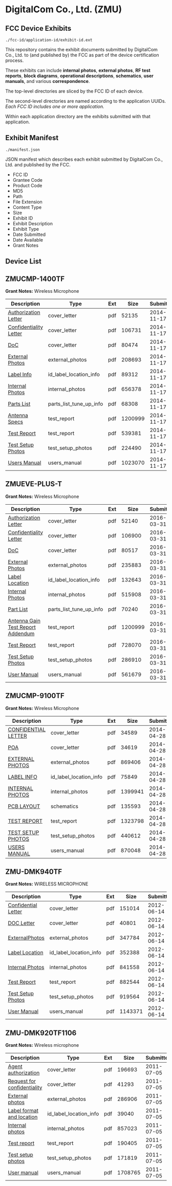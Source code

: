 # DigitalCom Co., Ltd. (ZMU)
## FCC Device Exhibits

```
./fcc-id/application-id/exhibit-id.ext
```

This repository contains the exhibit documents submitted by DigitalCom Co., Ltd. to (and published by) the FCC as part of the device certification process.

These exhibits can include **internal photos**, **external photos**, **RF test reports**, **block diagrams**, **operational descriptions**, **schematics**, **user manuals**, and various **correspondence**.

The top-level directories are sliced by the FCC ID of each device.

The second-level directories are named according to the application UUIDs. *Each FCC ID includes one or more application.*

Within each application directory are the exhibits submitted with that application. 

## Exhibit Manifest

```
./manifest.json
```

JSON manifest which describes each exhibit submitted by DigitalCom Co., Ltd. and published by the FCC.

- FCC ID
- Grantee Code
- Product Code
- MD5
- Path
- File Extension
- Content Type
- Size
- Exhibit ID
- Exhibit Description
- Exhibit Type
- Date Submitted
- Date Available
- Grant Notes

## Device List
## ZMUCMP-1400TF
**Grant Notes:** Wireless Microphone

| Description | Type | Ext | Size | Submitted | Available |
| ----------- | ---- | --- | ---- | --------- | --------- |
| [Authorization Letter](ZMUCMP-1400TF/a88da080a585e8e15e38a61f6072c020/2446411.pdf) | cover_letter | pdf | 52135 | 2014-11-17 | 2014-11-17 |
| [Confidentiality Letter](ZMUCMP-1400TF/a88da080a585e8e15e38a61f6072c020/2446412.pdf) | cover_letter | pdf | 106731 | 2014-11-17 | 2014-11-17 |
| [DoC](ZMUCMP-1400TF/a88da080a585e8e15e38a61f6072c020/2446413.pdf) | cover_letter | pdf | 80474 | 2014-11-17 | 2014-11-17 |
| [External Photos](ZMUCMP-1400TF/a88da080a585e8e15e38a61f6072c020/2446414.pdf) | external_photos | pdf | 208693 | 2014-11-17 | 2014-11-17 |
| [Label Info](ZMUCMP-1400TF/a88da080a585e8e15e38a61f6072c020/2446416.pdf) | id_label_location_info | pdf | 89312 | 2014-11-17 | 2014-11-17 |
| [Internal Photos](ZMUCMP-1400TF/a88da080a585e8e15e38a61f6072c020/2446415.pdf) | internal_photos | pdf | 656378 | 2014-11-17 | 2014-11-17 |
| [Parts List](ZMUCMP-1400TF/a88da080a585e8e15e38a61f6072c020/2446417.pdf) | parts_list_tune_up_info | pdf | 68308 | 2014-11-17 | 2014-11-17 |
| [Antenna Specs](ZMUCMP-1400TF/a88da080a585e8e15e38a61f6072c020/2446410.pdf) | test_report | pdf | 1200999 | 2014-11-17 | 2014-11-17 |
| [Test Report](ZMUCMP-1400TF/a88da080a585e8e15e38a61f6072c020/2446418.pdf) | test_report | pdf | 539381 | 2014-11-17 | 2014-11-17 |
| [Test Setup Photos](ZMUCMP-1400TF/a88da080a585e8e15e38a61f6072c020/2446419.pdf) | test_setup_photos | pdf | 224490 | 2014-11-17 | 2014-11-17 |
| [Users Manual](ZMUCMP-1400TF/a88da080a585e8e15e38a61f6072c020/2446420.pdf) | users_manual | pdf | 1023070 | 2014-11-17 | 2014-11-17 |
## ZMUEVE-PLUS-T
**Grant Notes:** Wireless Microphone

| Description | Type | Ext | Size | Submitted | Available |
| ----------- | ---- | --- | ---- | --------- | --------- |
| [Authorization Letter](ZMUEVE-PLUS-T/5a25cc20cab0bb89b9de8d7802148e6c/2947850.pdf) | cover_letter | pdf | 52140 | 2016-03-31 | 2016-03-31 |
| [Confidentiality Letter](ZMUEVE-PLUS-T/5a25cc20cab0bb89b9de8d7802148e6c/2947851.pdf) | cover_letter | pdf | 106900 | 2016-03-31 | 2016-03-31 |
| [DoC](ZMUEVE-PLUS-T/5a25cc20cab0bb89b9de8d7802148e6c/2947852.pdf) | cover_letter | pdf | 80517 | 2016-03-31 | 2016-03-31 |
| [External Photos](ZMUEVE-PLUS-T/5a25cc20cab0bb89b9de8d7802148e6c/2947853.pdf) | external_photos | pdf | 235883 | 2016-03-31 | 2016-03-31 |
| [Label Location](ZMUEVE-PLUS-T/5a25cc20cab0bb89b9de8d7802148e6c/2947855.pdf) | id_label_location_info | pdf | 132643 | 2016-03-31 | 2016-03-31 |
| [Internal Photos](ZMUEVE-PLUS-T/5a25cc20cab0bb89b9de8d7802148e6c/2947854.pdf) | internal_photos | pdf | 515908 | 2016-03-31 | 2016-03-31 |
| [Part List](ZMUEVE-PLUS-T/5a25cc20cab0bb89b9de8d7802148e6c/2947856.pdf) | parts_list_tune_up_info | pdf | 70240 | 2016-03-31 | 2016-03-31 |
| [Antenna Gain Test Report Addendum](ZMUEVE-PLUS-T/5a25cc20cab0bb89b9de8d7802148e6c/2446410.pdf) | test_report | pdf | 1200999 | 2016-03-31 | 2016-03-31 |
| [Test Report](ZMUEVE-PLUS-T/5a25cc20cab0bb89b9de8d7802148e6c/2947857.pdf) | test_report | pdf | 728070 | 2016-03-31 | 2016-03-31 |
| [Test Setup Photos](ZMUEVE-PLUS-T/5a25cc20cab0bb89b9de8d7802148e6c/2947858.pdf) | test_setup_photos | pdf | 286910 | 2016-03-31 | 2016-03-31 |
| [User Manual](ZMUEVE-PLUS-T/5a25cc20cab0bb89b9de8d7802148e6c/2947859.pdf) | users_manual | pdf | 561679 | 2016-03-31 | 2016-03-31 |
## ZMUCMP-9100TF
**Grant Notes:** Wireless Microphone

| Description | Type | Ext | Size | Submitted | Available |
| ----------- | ---- | --- | ---- | --------- | --------- |
| [CONFIDENTIAL LETTER](ZMUCMP-9100TF/22f51921bdcd7be9f81eedcad54fe510/2253173.pdf) | cover_letter | pdf | 34589 | 2014-04-28 | 2014-04-28 |
| [POA](ZMUCMP-9100TF/22f51921bdcd7be9f81eedcad54fe510/2253178.pdf) | cover_letter | pdf | 34619 | 2014-04-28 | 2014-04-28 |
| [EXTERNAL PHOTOS](ZMUCMP-9100TF/22f51921bdcd7be9f81eedcad54fe510/2253174.pdf) | external_photos | pdf | 869406 | 2014-04-28 | 2014-04-28 |
| [LABEL INFO](ZMUCMP-9100TF/22f51921bdcd7be9f81eedcad54fe510/2253175.pdf) | id_label_location_info | pdf | 75849 | 2014-04-28 | 2014-04-28 |
| [INTERNAL PHOTOS](ZMUCMP-9100TF/22f51921bdcd7be9f81eedcad54fe510/2253176.pdf) | internal_photos | pdf | 1399941 | 2014-04-28 | 2014-04-28 |
| [PCB LAYOUT](ZMUCMP-9100TF/22f51921bdcd7be9f81eedcad54fe510/2253177.pdf) | schematics | pdf | 135593 | 2014-04-28 | 2014-04-28 |
| [TEST REPORT](ZMUCMP-9100TF/22f51921bdcd7be9f81eedcad54fe510/2253179.pdf) | test_report | pdf | 1323798 | 2014-04-28 | 2014-04-28 |
| [TEST SETUP PHOTOS](ZMUCMP-9100TF/22f51921bdcd7be9f81eedcad54fe510/2253180.pdf) | test_setup_photos | pdf | 440612 | 2014-04-28 | 2014-04-28 |
| [USERS MANUAL](ZMUCMP-9100TF/22f51921bdcd7be9f81eedcad54fe510/2253181.pdf) | users_manual | pdf | 870048 | 2014-04-28 | 2014-04-28 |
## ZMU-DMK940TF
**Grant Notes:** WIRELESS MICROPHONE

| Description | Type | Ext | Size | Submitted | Available |
| ----------- | ---- | --- | ---- | --------- | --------- |
| [Confidential Letter](ZMU-DMK940TF/762787bfcf94c824eed87260b0abf566/1722967.pdf) | cover_letter | pdf | 151014 | 2012-06-14 | 2012-06-14 |
| [DOC Letter](ZMU-DMK940TF/762787bfcf94c824eed87260b0abf566/1722971.pdf) | cover_letter | pdf | 40801 | 2012-06-14 | 2012-06-14 |
| [ExternalPhotos](ZMU-DMK940TF/762787bfcf94c824eed87260b0abf566/1722968.pdf) | external_photos | pdf | 347784 | 2012-06-14 | 2012-06-14 |
| [Label Location](ZMU-DMK940TF/762787bfcf94c824eed87260b0abf566/1722973.pdf) | id_label_location_info | pdf | 352388 | 2012-06-14 | 2012-06-14 |
| [Internal Photos](ZMU-DMK940TF/762787bfcf94c824eed87260b0abf566/1722969.pdf) | internal_photos | pdf | 841558 | 2012-06-14 | 2012-06-14 |
| [Test Report](ZMU-DMK940TF/762787bfcf94c824eed87260b0abf566/1722974.pdf) | test_report | pdf | 882544 | 2012-06-14 | 2012-06-14 |
| [Test Setup Photos](ZMU-DMK940TF/762787bfcf94c824eed87260b0abf566/1722972.pdf) | test_setup_photos | pdf | 919564 | 2012-06-14 | 2012-06-14 |
| [User Manual](ZMU-DMK940TF/762787bfcf94c824eed87260b0abf566/1722970.pdf) | users_manual | pdf | 1143371 | 2012-06-14 | 2012-06-14 |
## ZMU-DMK920TF1106
**Grant Notes:** Wireless microphone

| Description | Type | Ext | Size | Submitted | Available |
| ----------- | ---- | --- | ---- | --------- | --------- |
| [Agent authorization](ZMU-DMK920TF1106/c679185a4f0e645cbbd2cfe2baae9e3d/1495464.pdf) | cover_letter | pdf | 196693 | 2011-07-05 | 2011-07-05 |
| [Request for confidentiality](ZMU-DMK920TF1106/c679185a4f0e645cbbd2cfe2baae9e3d/1495465.pdf) | cover_letter | pdf | 41293 | 2011-07-05 | 2011-07-05 |
| [External photos](ZMU-DMK920TF1106/c679185a4f0e645cbbd2cfe2baae9e3d/1495466.pdf) | external_photos | pdf | 286906 | 2011-07-05 | 2011-07-05 |
| [Label format and location](ZMU-DMK920TF1106/c679185a4f0e645cbbd2cfe2baae9e3d/1495467.pdf) | id_label_location_info | pdf | 39040 | 2011-07-05 | 2011-07-05 |
| [Internal photos](ZMU-DMK920TF1106/c679185a4f0e645cbbd2cfe2baae9e3d/1495468.pdf) | internal_photos | pdf | 857023 | 2011-07-05 | 2011-07-05 |
| [Test report](ZMU-DMK920TF1106/c679185a4f0e645cbbd2cfe2baae9e3d/1495469.pdf) | test_report | pdf | 190405 | 2011-07-05 | 2011-07-05 |
| [Test setup photos](ZMU-DMK920TF1106/c679185a4f0e645cbbd2cfe2baae9e3d/1495470.pdf) | test_setup_photos | pdf | 171819 | 2011-07-05 | 2011-07-05 |
| [User manual](ZMU-DMK920TF1106/c679185a4f0e645cbbd2cfe2baae9e3d/1495471.pdf) | users_manual | pdf | 1708765 | 2011-07-05 | 2011-07-05 |
